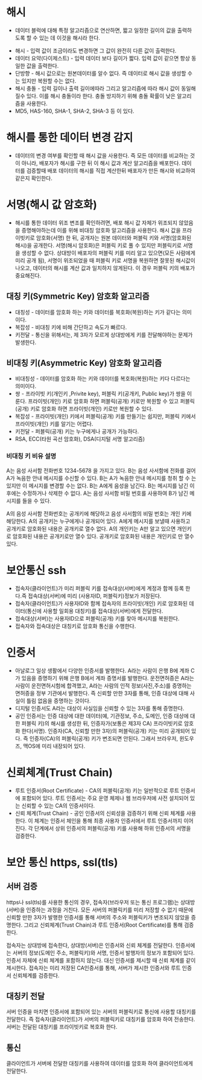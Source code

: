 # 해시
- 데이터 블럭에 대해 특정 알고리즘으로 연산하면, 짧고 일정한 길이의 값을 출력하도록 할 수 있는 데 이것을 해시라 한다.
* 해시  - 입력 값이 조금이라도 변경하면 그 값이 완전히 다른 값이 출력한다.
* 데이터 요약(다이제스트) - 입력 데이터 보다 길이가 짧다. 입력 값이 같으면 항상 동일한 값을 출력한다.
* 단방향 - 해시 값으로는 원본데이터를 알수 없다. 즉 데이터로 해시 값을 생성할 수는 있지만 복원할 수는 없다.
* 해시 충돌 - 입력 길이나 출력 길이에따라 그리고 알고리즘에 따라 해시 값이 동일해 질수 있다. 이를 해시 충돌이라 한다. 충돌 방지하기 위해 충돌 확률이 낮은 알고리즘을 사용한다.
* MD5, HAS-160, SHA-1, SHA-2, SHA-3 등 이 있다.

# 해시를 통한 데이터 변경 감지
- 데이터의 변경 여부를 확인할 때 해시 값을 사용한다. 즉 모든 데이터를 비교하는 것이 아니라, 배포자가 해시를 구한 뒤 이 해시 값과 계산 알고리즘을 배포한다. 데이터를 검증할때 배포 데이터의 해시를 직접 계산한뒤 배포자가 만든 해시와 비교하여 같은지 확인한다.

# 서명(해시 값 암호화)
- 해시를 통한 데이터 위조 변조를 확인하려면, 배포 해시 값 자체가 위조되지 않았음을 증명해야하는데 이를 위해 비대칭 암호화 알고리즘을 사용한다. 해시 값을 프라이빗키로 암호화(서명) 한 뒤, 공개자는 원본 데이터와 퍼블릭 키와 서명(암호화된 해시)을 공개한다. 서명(해시 암호화)은 퍼블릭 키로 풀 수 있지만 퍼블릭키로 서명을 생성할 수 없다. 상대방이 배포자의 퍼블릭 키를 미리 알고 있으면(모든 사람에게 미리 공개 됨), 서명이 위조되었을 때 퍼블릭 키로 서명을 복원하면 잘못된 해시값이 나오고, 데이터의 해시를 계산 값과 일치하지 않게된다. 이 경우 퍼블릭 키의 배포가 중요해진다.

## 대칭 키(Symmetric Key) 암호화 알고리즘
* 대칭성 - 데이터를 암호화 하는 키와 데이터를 복호화(복원)하는 키가 같다는 의미이다. 
* 복잡성 - 비대칭 키에 비해 간단하고 속도가 빠르다.
* 키전달 - 통신을 위해서는, 제 3자가 모르게  상대방에게 키를 전달해야하는 문제가 발생한다.


## 비대칭 키(Asymmetric Key) 암호화 알고리즘
* 비대칭성 - 데이터를 암호화 하는 키와 데이터를 복호화(복원)하는 키다 다르다는 의미이다.
* 쌍 - 프라이빗 키(개인키 ,Privite key), 퍼블릭 키(공개키, Public key)가 쌍을 이룬다. 프라이빗(개인) 키로 암호화 하면 퍼블릭(공개) 키로만 복원할 수 있고 퍼블릭(공개) 키로 암호화 하면 프라이빗(개인) 키로만 복원할 수 있다.
* 복잡성 - 프라이빗(개인) 키에서 퍼블릭(공개) 키를 만들기는 쉽지만, 퍼블릭 키에서 프라이빗(개인) 키를 알기는 어렵다.
* 키전달 - 퍼블릭(공개) 키는 누구에게나 공개가 가능하다.
* RSA, ECC(타원 곡선 암호화), DSA(디지털 서명 알고리즘) 

### 비대칭 키 비유 설명

A는 음성 사서함 전화번호 1234-5678 을 가지고 있다.
B는 음성 사서함에 전화를 걸어 A가 녹음한 안내 메시지를 수신할 수 있다.
B는 A가 녹음한 안내 메시지를 청취 할 수 는 있지만 이 메시지를 변경할 수는 없다.
B는 A에게 음성을 남긴다. B는 메시지를 남긴 이후에는 수정하거나 삭제한 수 없다.
A는 음성 사서함 비밀 번호를 사용하여 B가 남긴 메시지를 들을 수 있다.

A의 음성 사서함 전화번호는 공개키에 해당하고 음성 사서함의 비밀 번호는 개인 키에 해당한다.
A의 공개키는 누구에게나 공개되어 있다. A에게 메시지를 보낼때 사용하고 공개키로 암호화된 내용은 공개키로 열수 없다.
A의 개인키는 A만 알고 있으면 개인키로 암호화된 내용은 공개키로만 열수 있다. 공개키로 암호화된 내용은 개인키로 만 열수 있다.



# 보안통신 ssh
- 접속자(클라이언트)가 미리 퍼블릭 키를 접속대상(서버)에게 계정과 함께 등록 한다.즉 접속대상(서버)에 미리 (사용자ID, 퍼블릭키)정보가 저장된다.
- 접속자(클라이언트)가 사용자ID와 함께 접속자의 프라이빗(개인) 키로 암호화된 데이터(통신에 사용할 일회용 대칭키)를 접속대상(서버)에게 전달한다.
- 접속대상(서버)는 사용자ID으로 퍼블릭(공개) 키를 찾아 메시지를 복원한다. 
- 접속자와 접속대상은 대칭키로 암호화 통신을 수행한다.


# 인증서
- 아날로그 일상 생활에서 다양한 인증서를 발행한다. A라는 사람이 은행 B에 계좌 C가 있음을 증명하기 위해 은행 B에서 계좌 증명서를 발행한다. 운전면허증은 A라는 사람이 운전면허시험에 합격했고, A라는 사람의 인적 정보(사진,주소)를 증명하는 면허증을 정부 기관에서 발행한다. 즉 신뢰할 만한 3자를 통해, 인증 대상에 대해 사실이 틀림 없음을 증명하는 것이다.
- 디지털 인증서도 A라는 대상이 사실임을 신뢰할 수 있는 3자를 통해 증명한다.
- 공인 인증서는 인증 대상에 대한 데이터(예, 기관정보, 주소, 도메인, 인증 대상에 대한 퍼블릭 키)의 해시를 생성한 뒤, 인증자가(보통은 제3자 CA) 프라이빗키로 암호화 한다(서명). 인증자(CA, 신뢰할 만한 3자)의 퍼블릭(공개) 키는 미리 공개되어 있다. 즉 인증자(CA)의 퍼블릭(공개) 키가 변조되면 안된다. 그래서 브라우저, 윈도우즈, 맥OS에 미리 내장되어 있다.

# 신뢰체계(Trust Chain)
* 루트 인증서(Root Certificate) - CA의 퍼블릭(공개) 키는 일반적으로 루트 인증서에 포함되어 있다. 루트 인증서는 주요 운영 체제나 웹 브라우저에 사전 설치되어 있는 신뢰할 수 있는 CA의 인증서이다.
* 신뢰 체계(Trust Chain) - 공인 인증서의 신뢰성을 검증하기 위해 신뢰 체계를 사용한다. 이 체계는 인증서 체인을 통해 최종 사용자 인증서에서 루트 인증서까지 이어진다. 각 단계에서 상위 인증서의 퍼블릭(공개) 키를 사용해 하위 인증서의 서명을 검증한다.


# 보안 통신 https, ssl(tls)
## 서버 검증
https나 ssl(tls)를 사용한 통신의 경우, 접속자(브라우저 또는 통신 프로그램)는 상대방(서버)을 인증하는 과정을 거친다. 모든 서버의 퍼블릭키를 미리 저장할 수 없기 때문에 신뢰할 만한 3자가 발행한 인증서를 통해 서버의 주소와 퍼블릭키가 변조되지 않았을 증명한다. 그리고 신뢰체계(Trust Chain)과 루트 인증서(Root Certificate)를 통해 검증한다.

접속자는 상대방에 접속한다, 상대방(서버)은 인증서와 신뢰 체계를 전달한다. 인증서에는 서버의 정보(도메인 주소, 퍼블릭키)와 서명, 인증서 발행자의 정보가 포함되어 있다. 인증서 자체에 신뢰 체계를 포함하지 않는다. 대신 인증서를 제시할 때 신뢰 체계를 같이 제시한다. 접속자는 미리 저장된 CA인증서를 통해, 서버가 제시한  인증서와 루트 인증서 신뢰체계를 검증한다.

## 대칭키 전달
서버 인증을 마치면 인증서에 포함되어 있는 서버의 퍼블릭키로 통신에 사용할 대칭키를 전달한다. 즉 접속자(클라이언트)가 서버의 퍼블릭키로 대칭키를 암호화 하여 전송한다. 서버는 전달된 대칭키를 프라이빗키로 복호화 한다. 

## 통신
클라이언트가 서버에 전달한 대칭키를 사용하여 데이터를 암호화 하여 클라이언트에게 전달한다.
